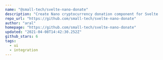 ```yaml
---
name: "@small-tech/svelte-nano-donate"
description: "Create Nano cryptocurrency donation component for Svelte apps."
repo_url: "https://github.com/small-tech/svelte-nano-donate"
author: "aral"
homepage: "https://github.com/small-tech/svelte-nano-donate"
updated: "2021-04-08T14:42:30.252Z"
github_stars: 6
tags: 
  - ui
  - integration
---
```


